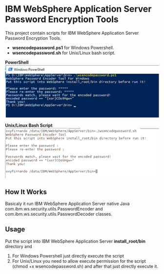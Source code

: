 # IBM WebSphere Application Server Password Encryption Tools

This project contain scripts for IBM WebSphere Application Server Password Encryption Tools.

* **wsencodepassword.ps1** for Windows Powershell.
* **wsencodepassword.sh** for Unix/Linux bash script.

**PowerShell**
<br/>
![IBM WebSphere Application Server Password Encrypt Powershell](img/powershell.png)

**Unix/Linux Bash Script**
![Image of IBM WebSphere Application Server Password Encrypt Powershell](/img/linux.png)

## How It Works

Basicaly it run IBM WebSphere Application Server native Java com.ibm.ws.security.utils.PasswordEncoder and com.ibm.ws.security.utils.PasswordDecoder classes.


## Usage
Put the script into IBM WebSphere Application Server **install_root/bin** directory and
1. For Windows Powershell just directly execute the script
2. For Unix/Linux you need to allow execute permission for the script (chmod +x wsencodepassword.sh) and after that just directly execute it. 
